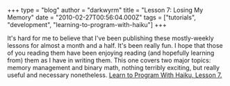 +++
type = "blog"
author = "darkwyrm"
title = "Lesson 7: Losing My Memory"
date = "2010-02-27T00:56:04.000Z"
tags = ["tutorials", "development", "learning-to-program-with-haiku"]
+++

It's hard for me to believe that I've been publishing these mostly-weekly lessons for almost a month and a half. It's been really fun. I hope that those of you reading them have been enjoying reading (and hopefully learning from) them as I have in writing them. This one covers two major topics: memory management and binary math, nothing terribly exciting, but really useful and necessary nonetheless. <a href="http://darkwyrm.beemulated.net/downloads/pdf/Learning%20to%20Program%20With%20Haiku%20Lesson%207.pdf">Learn to Program With Haiku, Lesson 7.</a>
